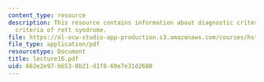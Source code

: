 ```yaml
---
content_type: resource
description: This resource contains information about diagnostic criteria and exclusion
  criteria of rett syndrome.
file: https://ol-ocw-studio-app-production.s3.amazonaws.com/courses/hst-161-molecular-biology-and-genetics-in-modern-medicine-fall-2007/662e2e97b6538b21d1f869e7e31d2680_lecture16.pdf
file_type: application/pdf
resourcetype: Document
title: lecture16.pdf
uid: 662e2e97-b653-8b21-d1f8-69e7e31d2680
---
```


